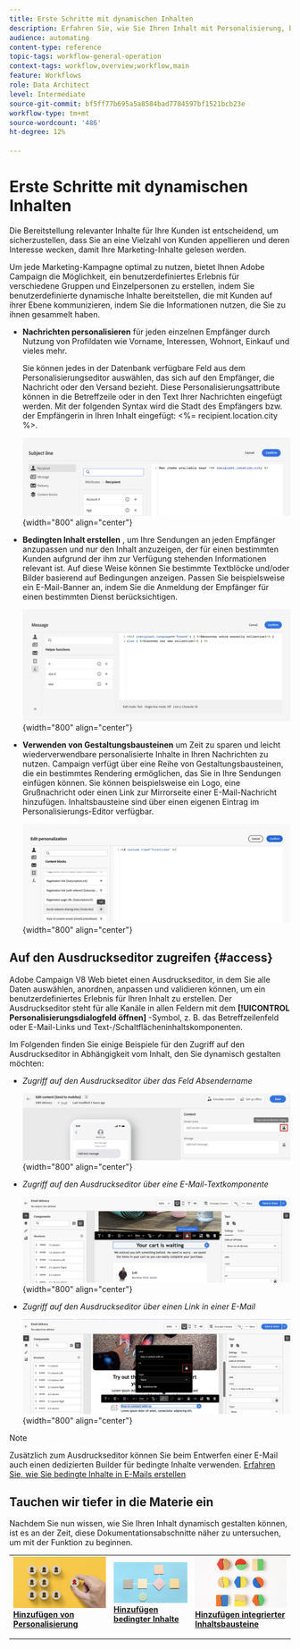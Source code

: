 ```yaml
---
title: Erste Schritte mit dynamischen Inhalten
description: Erfahren Sie, wie Sie Ihren Inhalt mit Personalisierung, bedingtem Inhalt und integrierten Inhaltsbausteinen dynamisch gestalten können.
audience: automating
content-type: reference
topic-tags: workflow-general-operation
context-tags: workflow,overview;workflow,main
feature: Workflows
role: Data Architect
level: Intermediate
source-git-commit: bf5ff77b695a5a8584bad7784597bf1521bcb23e
workflow-type: tm+mt
source-wordcount: '486'
ht-degree: 12%

---
```



# Erste Schritte mit dynamischen Inhalten

Die Bereitstellung relevanter Inhalte für Ihre Kunden ist entscheidend, um sicherzustellen, dass Sie an eine Vielzahl von Kunden appellieren und deren Interesse wecken, damit Ihre Marketing-Inhalte gelesen werden.

Um jede Marketing-Kampagne optimal zu nutzen, bietet Ihnen Adobe Campaign die Möglichkeit, ein benutzerdefiniertes Erlebnis für verschiedene Gruppen und Einzelpersonen zu erstellen, indem Sie benutzerdefinierte dynamische Inhalte bereitstellen, die mit Kunden auf ihrer Ebene kommunizieren, indem Sie die Informationen nutzen, die Sie zu ihnen gesammelt haben.

* **Nachrichten personalisieren** für jeden einzelnen Empfänger durch Nutzung von Profildaten wie Vorname, Interessen, Wohnort, Einkauf und vieles mehr.

  Sie können jedes in der Datenbank verfügbare Feld aus dem Personalisierungseditor auswählen, das sich auf den Empfänger, die Nachricht oder den Versand bezieht. Diese Personalisierungsattribute können in die Betreffzeile oder in den Text Ihrer Nachrichten eingefügt werden. Mit der folgenden Syntax wird die Stadt des Empfängers bzw. der Empfängerin in Ihren Inhalt eingefügt: &lt;%= recipient.location.city %>.

  ![](assets/perso-subject-line.png){width="800" align="center"}

* **Bedingten Inhalt erstellen** , um Ihre Sendungen an jeden Empfänger anzupassen und nur den Inhalt anzuzeigen, der für einen bestimmten Kunden aufgrund der ihm zur Verfügung stehenden Informationen relevant ist. Auf diese Weise können Sie bestimmte Textblöcke und/oder Bilder basierend auf Bedingungen anzeigen. Passen Sie beispielsweise ein E-Mail-Banner an, indem Sie die Anmeldung der Empfänger für einen bestimmten Dienst berücksichtigen.

  ![](assets/condition-sample.png){width="800" align="center"}

* **Verwenden von Gestaltungsbausteinen** um Zeit zu sparen und leicht wiederverwendbare personalisierte Inhalte in Ihren Nachrichten zu nutzen. Campaign verfügt über eine Reihe von Gestaltungsbausteinen, die ein bestimmtes Rendering ermöglichen, das Sie in Ihre Sendungen einfügen können. Sie können beispielsweise ein Logo, eine Grußnachricht oder einen Link zur Mirrorseite einer E-Mail-Nachricht hinzufügen. Inhaltsbausteine sind über einen eigenen Eintrag im Personalisierungs-Editor verfügbar.

  ![](assets/content-blocks.png){width="800" align="center"}

## Auf den Ausdruckseditor zugreifen {#access}

Adobe Campaign V8 Web bietet einen Ausdruckseditor, in dem Sie alle Daten auswählen, anordnen, anpassen und validieren können, um ein benutzerdefiniertes Erlebnis für Ihren Inhalt zu erstellen. Der Ausdruckseditor steht für alle Kanäle in allen Feldern mit dem **[!UICONTROL Personalisierungsdialogfeld öffnen]** -Symbol, z. B. das Betreffzeilenfeld oder E-Mail-Links und Text-/Schaltflächeninhaltskomponenten.

Im Folgenden finden Sie einige Beispiele für den Zugriff auf den Ausdruckseditor in Abhängigkeit vom Inhalt, den Sie dynamisch gestalten möchten:

* *Zugriff auf den Ausdruckseditor über das Feld Absendername*

  ![](assets/expression-editor-access.png){width="800" align="center"}

* *Zugriff auf den Ausdruckseditor über eine E-Mail-Textkomponente*

  ![](assets/expression-editor-access-email.png){width="800" align="center"}

* *Zugriff auf den Ausdruckseditor über einen Link in einer E-Mail*

  ![](assets/perso-link-insert-icon.png){width="800" align="center"}

>[!NOTE]
>
>Zusätzlich zum Ausdruckseditor können Sie beim Entwerfen einer E-Mail auch einen dedizierten Builder für bedingte Inhalte verwenden. [Erfahren Sie, wie Sie bedingte Inhalte in E-Mails erstellen](conditions.md)

## Tauchen wir tiefer in die Materie ein

Nachdem Sie nun wissen, wie Sie Ihren Inhalt dynamisch gestalten können, ist es an der Zeit, diese Dokumentationsabschnitte näher zu untersuchen, um mit der Funktion zu beginnen.

<table style="table-layout:fixed"><tr style="border: 0;">
<td>
<a href="personalize.md">
<img alt="Personalisieren von Inhalten" src="assets/do-not-localize/dynamic-personalization.jpg">
</a>
<div>
<a href="personalize.md"><strong>Hinzufügen von Personalisierung</strong></a>
</div>
<p>
</td>
<td>
<a href="conditions.md">
<img alt="Lead" src="assets/do-not-localize/dynamic-conditional.jpg">
</a>
<div><a href="conditions.md"><strong>Hinzufügen bedingter Inhalte</strong>
</div>
<p>
</td>
<td>
<a href="content-blocks.md">
<img alt="Gelegentlich" src="assets/do-not-localize/dynamic-content-blocks.jpg">
</a>
<div>
<a href="content-blocks.md"><strong>Hinzufügen integrierter Inhaltsbausteine</strong></a>
</div>
<p></td>
</tr></table>
